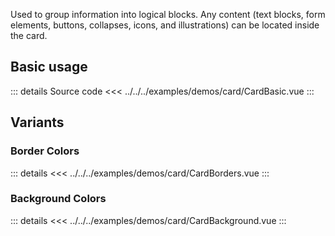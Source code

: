 Used to group information into logical blocks.
Any content (text blocks, form elements, buttons, collapses, icons, and illustrations) can be located inside the card.

## Basic usage

<CardBasic />

::: details Source code
<<< ../../../examples/demos/card/CardBasic.vue
:::

## Variants

<CardVariants />

### Border Colors

<CardBorders />

::: details
<<< ../../../examples/demos/card/CardBorders.vue
:::

### Background Colors

<CardBackground />

::: details
<<< ../../../examples/demos/card/CardBackground.vue
:::
